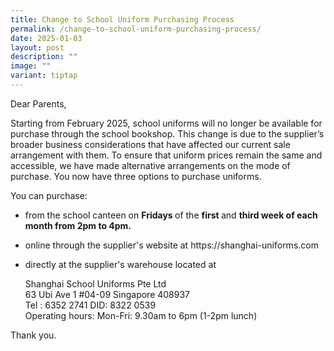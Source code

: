 ```yaml
---
title: Change to School Uniform Purchasing Process
permalink: /change-to-school-uniform-purchasing-process/
date: 2025-01-03
layout: post
description: ""
image: ""
variant: tiptap
---
```

<p>Dear Parents,</p>
<p>Starting from February 2025, school uniforms will no longer be available
for purchase through the school bookshop. This change is due to the supplier’s
broader business considerations that have affected our current sale arrangement
with them. To ensure that uniform prices remain the same and accessible,
we have made alternative arrangements on the mode of purchase. You now
have three options to purchase uniforms.</p>
<p>You can purchase:</p>
<ul data-tight="true" class="tight">
<li>
<p>from the school canteen on <strong>Fridays </strong>of the <strong>first </strong>and <strong>third week of each month from 2pm to 4pm.</strong>
</p>
</li>
<li>
<p>online through the supplier's website at <a rel="noopener noreferrer nofollow" target="_blank">https://shanghai-uniforms.com</a>
</p>
</li>
<li>
<p>directly at the supplier's warehouse located at
<br>
</p>
<p>Shanghai School Uniforms Pte Ltd
<br>63 Ubi Ave 1 #04-09 Singapore 408937
<br>Tel : 6352 2741 DID: 8322 0539
<br>Operating hours: Mon-Fri: 9.30am to 6pm (1-2pm lunch)</p>
</li>
</ul>
<p></p>
<p>Thank you.</p>
<p></p>